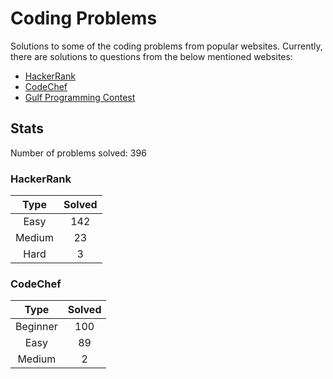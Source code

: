 # Coding Problems

Solutions to some of the coding problems from popular websites. Currently, there are solutions to questions from the below mentioned websites:
* [HackerRank](HackerRank "HackerRank")
* [CodeChef](CodeChef "CodeChef")
* [Gulf Programming Contest](Gulf%20Programming%20Contest "GPC")

## Stats

Number of problems solved: 396

### HackerRank

|Type|Solved|
|:---:|:---:|
|Easy|142|
|Medium|23|
|Hard|3|

### CodeChef

|Type|Solved|
|:---:|:---:|
|Beginner|100|
|Easy|89|
|Medium|2|